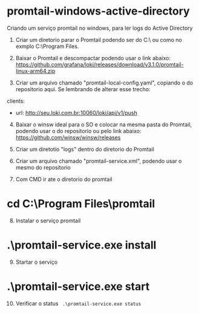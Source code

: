 # promtail-windows-active-directory
Criando um serviço promtail no windows, para ler logs do Active Directory


1. Criar um diretorio parar o Promtail podendo ser do C:\ ou como no exmplo C:\Program Files.

2. Baixar o Promtail e descompactar podendo usar o link abaixo:
https://github.com/grafana/loki/releases/download/v3.1.0/promtail-linux-arm64.zip

3. Criar um arquivo chamado "promtail-local-config.yaml", copiando o do repositorio aqui.
Se lembrando de alterar esse trecho:

clients:
  - url: http://seu.loki.com.br:10060/loki/api/v1/push

4. Baixar o winsw ideal para o SO e colocar na mesma pasta do Promtail, podendo usar o do repositorio ou pelo link abaixo:
https://github.com/winsw/winsw/releases

5. Criar um diretotio "logs" dentro do diretorio do Promtail

6. Criar um arquivo chamado "promtail-service.xml", podendo usar o mesmo do repositorio

7. Com CMD ir ate o diretorio do promtail
# cd C:\Program Files\promtail

8. Instalar o serviço promtail
# .\promtail-service.exe install

9. Startar o serviço
# .\promtail-service.exe start

10. Verificar o status
<code> .\promtail-service.exe status </code>







